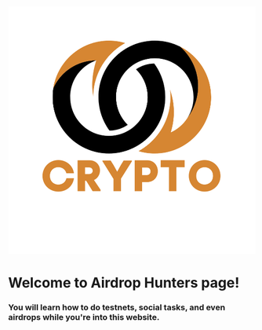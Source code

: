 <p align="left">
    <img src="assets/logo.png" alt="Logo">
    </p>

# Welcome to Airdrop Hunters page!
### You will learn how to do testnets, social tasks, and even airdrops while you're into this website. 
